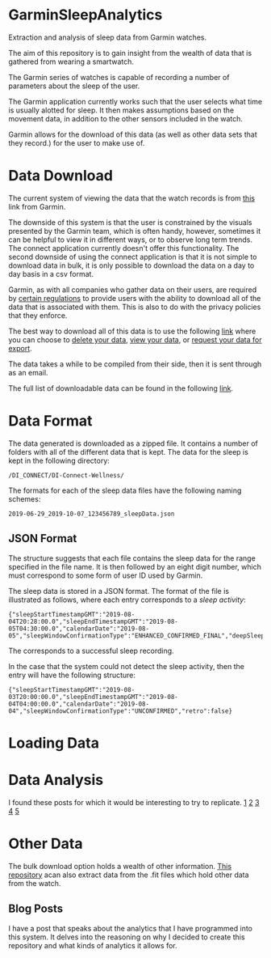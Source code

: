 # GarminSleepAnalytics

Extraction and analysis of sleep data from Garmin watches.


The aim of this repository is to gain insight from the wealth of data that is gathered from wearing a smartwatch.

The Garmin series of watches is capable of recording a number of parameters about the sleep of the user.

The Garmin application currently works such that the user selects what time is usually alotted for sleep. It then makes assumptions based on the movement data, in addition to the other sensors included in the watch.

Garmin allows for the download of this data (as well as other data sets that they record.) for the user to make use of.

# Data Download

The current system of viewing the data that the watch records is from [this](https://connect.garmin.com/modern/) link from Garmin.

The downside of this system is that the user is constrained by the visuals presented by the Garmin team, which is often handy, however, sometimes it can be helpful to view it in different ways, or to observe long term trends. The connect application currently doesn't offer this functionality.
The second downside of using the connect application is that it is not simple to download data in bulk, it is only possible to download the data on a day to day basis in a csv format.

Garmin, as with all companies who gather data on their users, are required by [certain regulations](https://www.garmin.com/en-US/account/datamanagement/) to provide users with the ability to download all of the data that is associated with them. This is also to do with the privacy policies that they enforce.

The best way to download all of this data is to use the following [link](https://www.garmin.com/en-US/account/datamanagement/exportdata/) where you can choose to [delete your data](https://www.garmin.com/en-US/account/datamanagement/deletedata/), [view your data](https://www.garmin.com/en-US/account/datamanagement/viewdata/), or [request your data for export](https://www.garmin.com/en-US/account/datamanagement/exportdata/).

The data takes a while to be compiled from their side, then it is sent through as an email.

The full list of downloadable data can be found in the following [link](https://www.garmin.com/en-US/account/datamanagement/viewdata/).

# Data Format


The data generated is downloaded as a zipped file. It contains a number of folders with all of the different data that is kept.
The data for the sleep is kept in the following directory:

```
/DI_CONNECT/DI-Connect-Wellness/
```

The formats for each of the sleep data files have the following naming schemes:

```
2019-06-29_2019-10-07_123456789_sleepData.json
```

## JSON Format

The structure suggests that each file contains the sleep data for the range specified in the file name. It is then followed by an eight digit number, which must correspond to some form of user ID used by Garmin.


The sleep data is stored in a JSON format. The format of the file is illustrated as follows, where each entry corresponds to a _sleep activity_:

```
{"sleepStartTimestampGMT":"2019-08-04T20:28:00.0","sleepEndTimestampGMT":"2019-08-05T04:30:00.0","calendarDate":"2019-08-05","sleepWindowConfirmationType":"ENHANCED_CONFIRMED_FINAL","deepSleepSeconds":600,"lightSleepSeconds":19440,"remSleepSeconds":8460,"awakeSleepSeconds":420,"unmeasurableSeconds":0,"retro":false}
```

The corresponds to a successful sleep recording.

In the case that the system could not detect the sleep activity, then the entry will have the following structure:

```
{"sleepStartTimestampGMT":"2019-08-03T20:00:00.0","sleepEndTimestampGMT":"2019-08-04T04:00:00.0","calendarDate":"2019-08-04","sleepWindowConfirmationType":"UNCONFIRMED","retro":false}
```

# Loading Data


# Data Analysis

I found these posts for which it would be interesting to try to replicate.
[1](https://www.visualcapitalist.com/visualizing-worlds-sleeping-habits/)
[2](https://www.quantifiedbob.com/analyzing-a-year-of-my-sleep-tracking-data/)
[3](https://www.theverge.com/2019/7/21/20699484/sleep-blanket-data-visualisation-seung-lee)
[4](https://interworks.com/blog/rrouse/2015/09/14/visualizing-data-my-sleep-tableau)
[5](https://towardsdatascience.com/analyzing-online-activity-and-sleep-patterns-10c997591e76)


# Other Data

The bulk download option holds a wealth of other information. [This repository](https://github.com/andrewcooke/choochoo) acan also extract data from the .fit files which hold other data from the watch.


## Blog Posts

I have a post that speaks about the analytics that I have programmed into this system.
It delves into the reasoning on why I decided to create this repository and what kinds of analytics it allows for.










